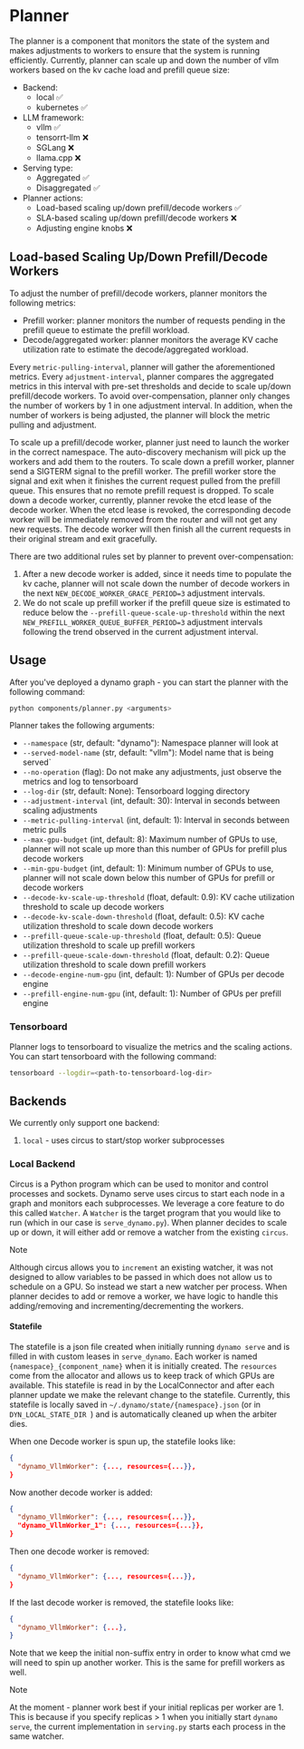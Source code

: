 <!--
SPDX-FileCopyrightText: Copyright (c) 2024-2025 NVIDIA CORPORATION & AFFILIATES. All rights reserved.
SPDX-License-Identifier: Apache-2.0

Licensed under the Apache License, Version 2.0 (the "License");
you may not use this file except in compliance with the License.
You may obtain a copy of the License at

https://www.apache.org/licenses/LICENSE-2.0

Unless required by applicable law or agreed to in writing, software
distributed under the License is distributed on an "AS IS" BASIS,
WITHOUT WARRANTIES OR CONDITIONS OF ANY KIND, either express or implied.
See the License for the specific language governing permissions and
limitations under the License.
-->

# Planner

The planner is a component that monitors the state of the system and makes adjustments to workers to ensure that the system is running efficiently. Currently, planner can scale up and down the number of vllm workers based on the kv cache load and prefill queue size:
* Backend:
  * local ✅
  * kubernetes ✅
* LLM framework:
  * vllm ✅
  * tensorrt-llm ❌
  * SGLang ❌
  * llama.cpp ❌
* Serving type:
  * Aggregated ✅
  * Disaggregated ✅
* Planner actions:
  * Load-based scaling up/down prefill/decode workers ✅
  * SLA-based scaling up/down prefill/decode workers ❌
  * Adjusting engine knobs ❌

## Load-based Scaling Up/Down Prefill/Decode Workers

To adjust the number of prefill/decode workers, planner monitors the following metrics:
* Prefill worker: planner monitors the number of requests pending in the prefill queue to estimate the prefill workload.
* Decode/aggregated worker: planner monitors the average KV cache utilization rate to estimate the decode/aggregated workload.

Every `metric-pulling-interval`, planner will gather the aforementioned metrics. Every `adjustment-interval`, planner compares the aggregated metrics in this interval with pre-set thresholds and decide to scale up/down prefill/decode workers. To avoid over-compensation, planner only changes the number of workers by 1 in one adjustment interval. In addition, when the number of workers is being adjusted, the planner will block the metric pulling and adjustment.

To scale up a prefill/decode worker, planner just need to launch the worker in the correct namespace. The auto-discovery mechanism will pick up the workers and add them to the routers. To scale down a prefill worker, planner send a SIGTERM signal to the prefill worker. The prefill worker store the signal and exit when it finishes the current request pulled from the prefill queue. This ensures that no remote prefill request is dropped. To scale down a decode worker, currently, planner revoke the etcd lease of the decode worker. When the etcd lease is revoked, the corresponding decode worker will be immediately removed from the router and will not get any new requests. The decode worker will then finish all the current requests in their original stream and exit gracefully.

There are two additional rules set by planner to prevent over-compensation:
1. After a new decode worker is added, since it needs time to populate the kv cache, planner will not scale down the number of decode workers in the next `NEW_DECODE_WORKER_GRACE_PERIOD=3` adjustment intervals.
1. We do not scale up prefill worker if the prefill queue size is estimated to reduce below the `--prefill-queue-scale-up-threshold` within the next `NEW_PREFILL_WORKER_QUEUE_BUFFER_PERIOD=3` adjustment intervals following the trend observed in the current adjustment interval.

## Usage
After you've deployed a dynamo graph - you can start the planner with the following command:
```bash
python components/planner.py <arguments>
```

Planner takes the following arguments:
* `--namespace` (str, default: "dynamo"): Namespace planner will look at
* `--served-model-name` (str, default: "vllm"): Model name that is being served`
* `--no-operation` (flag): Do not make any adjustments, just observe the metrics and log to tensorboard
* `--log-dir` (str, default: None): Tensorboard logging directory
* `--adjustment-interval` (int, default: 30): Interval in seconds between scaling adjustments
* `--metric-pulling-interval` (int, default: 1): Interval in seconds between metric pulls
* `--max-gpu-budget` (int, default: 8): Maximum number of GPUs to use, planner will not scale up more than this number of GPUs for prefill plus decode workers
* `--min-gpu-budget` (int, default: 1): Minimum number of GPUs to use, planner will not scale down below this number of GPUs for prefill or decode workers
* `--decode-kv-scale-up-threshold` (float, default: 0.9): KV cache utilization threshold to scale up decode workers
* `--decode-kv-scale-down-threshold` (float, default: 0.5): KV cache utilization threshold to scale down decode workers
* `--prefill-queue-scale-up-threshold` (float, default: 0.5): Queue utilization threshold to scale up prefill workers
* `--prefill-queue-scale-down-threshold` (float, default: 0.2): Queue utilization threshold to scale down prefill workers
* `--decode-engine-num-gpu` (int, default: 1): Number of GPUs per decode engine
* `--prefill-engine-num-gpu` (int, default: 1): Number of GPUs per prefill engine

### Tensorboard

Planner logs to tensorboard to visualize the metrics and the scaling actions. You can start tensorboard with the following command:
```bash
tensorboard --logdir=<path-to-tensorboard-log-dir>
```

## Backends
We currently only support one backend:
1. `local` - uses circus to start/stop worker subprocesses

### Local Backend

Circus is a Python program which can be used to monitor and control processes and sockets. Dynamo serve uses circus to start each node in a graph and monitors each subprocesses. We leverage a core feature to do this called `Watcher`. A `Watcher` is the target program that you would like to run (which in our case is `serve_dynamo.py`). When planner decides to scale up or down, it will either add or remove a watcher from the existing `circus`.

> [!NOTE]
> Although circus allows you to `increment` an existing watcher, it was not designed to allow variables to be passed in which does not allow us to schedule on a GPU. So instead we start a new watcher per process. When planner decides to add or remove a worker, we have logic to handle this adding/removing and incrementing/decrementing the workers.

#### Statefile

The statefile is a json file created when initially running `dynamo serve` and is filled in with custom leases in `serve_dynamo`. Each worker is named `{namespace}_{component_name}` when it is initially created. The `resources` come from the allocator and allows us to keep track of which GPUs are available. This statefile is read in by the LocalConnector and after each planner update we make the relevant change to the statefile. Currently, this statefile is locally saved in `~/.dynamo/state/{namespace}.json` (or in `DYN_LOCAL_STATE_DIR `) and is automatically cleaned up when the arbiter dies.

When one Decode worker is spun up, the statefile looks like:

```json
{
  "dynamo_VllmWorker": {..., resources={...}},
}
```

Now another decode worker is added:

```json
{
  "dynamo_VllmWorker": {..., resources={...}},
  "dynamo_VllmWorker_1": {..., resources={...}},
}
```

Then one decode worker is removed:

```json
{
  "dynamo_VllmWorker": {..., resources={...}},
}
```

If the last decode worker is removed, the statefile looks like:

```json
{
  "dynamo_VllmWorker": {...},
}
```

Note that we keep the initial non-suffix entry in order to know what cmd we will need to spin up another worker. This is the same for prefill workers as well.

> [!NOTE]
> At the moment - planner work best if your initial replicas per worker are 1. This is because if you specify replicas > 1 when you initially start `dynamo serve`, the current implementation in `serving.py` starts each process in the same watcher.
